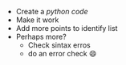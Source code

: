 - Create a *python code*
- Make it work
- Add more points to identify list
- Perhaps more?
  - Check sintax erros
  - do an error check :smile:
